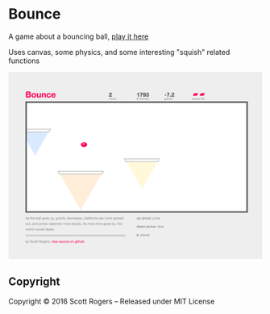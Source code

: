 # Bounce


A game about a bouncing ball, [play it here](http://www.scottmichael.net/bounce)

Uses canvas, some physics, and some interesting "squish" related functions

[![](https://raw.githubusercontent.com/smichaelrogers/bounce/master/screen.png)](http://www.scottmichael.net/bounce)





## Copyright

Copyright © 2016 Scott Rogers – Released under MIT License
